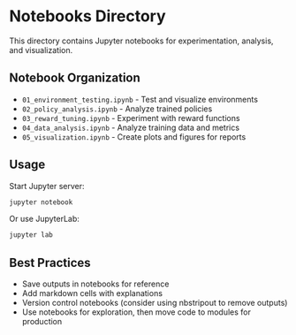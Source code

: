 # Notebooks Directory

This directory contains Jupyter notebooks for experimentation, analysis, and visualization.

## Notebook Organization

- `01_environment_testing.ipynb` - Test and visualize environments
- `02_policy_analysis.ipynb` - Analyze trained policies
- `03_reward_tuning.ipynb` - Experiment with reward functions
- `04_data_analysis.ipynb` - Analyze training data and metrics
- `05_visualization.ipynb` - Create plots and figures for reports

## Usage

Start Jupyter server:
```bash
jupyter notebook
```

Or use JupyterLab:
```bash
jupyter lab
```

## Best Practices

- Save outputs in notebooks for reference
- Add markdown cells with explanations
- Version control notebooks (consider using nbstripout to remove outputs)
- Use notebooks for exploration, then move code to modules for production

